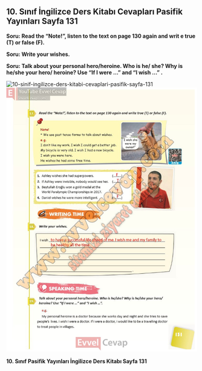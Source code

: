 ## 10. Sınıf İngilizce Ders Kitabı Cevapları Pasifik Yayınları Sayfa 131

**Soru: Read the “Note!”, listen to the text on page 130 again and writ e true (T) or false (F).**

**Soru: Write your wishes.**

**Soru: Talk about your personal hero/heroine. Who is he/ she? Why is he/she your hero/ heroine? Use “If I were …” and “I wish …” .**

![10-sinif-ingilizce-ders-kitabi-cevaplari-pasifik-sayfa-131]()![10-sinif-ingilizce-ders-kitabi-cevaplari-pasifik-sayfa-131](./image1.webp)

**10. Sınıf Pasifik Yayınları İngilizce Ders Kitabı Sayfa 131**